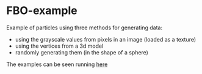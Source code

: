 # FBO-example
Example of particles using three methods for generating data:
- using the grayscale values from pixels in an image (loaded as a texture)
- using the vertices from a 3d model
- randomly generating them (in the shape of a sphere)

The examples can be seen running [here](https://fbo-examples.vercel.app/)
